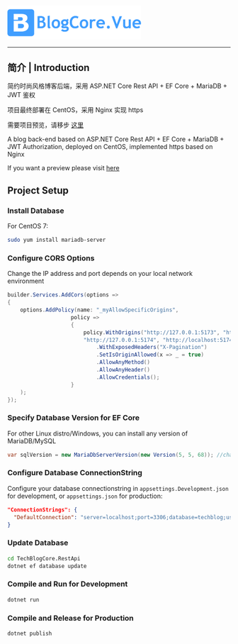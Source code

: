 <img src="https://github.com/LuckyStar04/TechBlogCore.Vue/blob/master/src/assets/logo.png" height="60%" width="60%"/>

----

## 简介 | Introduction

简约时尚风格博客后端，采用 ASP.NET Core Rest API + EF Core + MariaDB + JWT 鉴权

项目最终部署在 CentOS，采用 Nginx 实现 https

需要项目预览，请移步 [这里](https://lhyy2022.xyz/)

A blog back-end based on ASP.NET Core Rest API + EF Core + MariaDB + JWT Authorization, deployed on CentOS, implemented https based on Nginx

If you want a preview please visit [here](https://lhyy2022.xyz/)

## Project Setup

### Install Database

For CentOS 7:

```sh
sudo yum install mariadb-server
```

### Configure CORS Options

Change the IP address and port depends on your local network environment

```cs
builder.Services.AddCors(options =>
{
    options.AddPolicy(name: "_myAllowSpecificOrigins",
                    policy =>
                    {
                        policy.WithOrigins("http://127.0.0.1:5173", "http://localhost:5173",
                        "http://127.0.0.1:5174", "http://localhost:5174", "http://192.168.2.233:5173")
                            .WithExposedHeaders("X-Pagination")
                            .SetIsOriginAllowed(x => _ = true)
                            .AllowAnyMethod()
                            .AllowAnyHeader()
                            .AllowCredentials();
                    }
    );
});
```

### Specify Database Version for EF Core

For other Linux distro/Windows, you can install any version of MariaDB/MySQL

```cs
var sqlVersion = new MariaDbServerVersion(new Version(5, 5, 68)); //change this to your database version
```

### Configure Database ConnectionString

Configure your database connectionstring in `appsettings.Development.json` for development, or `appsettings.json` for production:

```json
"ConnectionStrings": {
  "DefaultConnection": "server=localhost;port=3306;database=techblog;user=root;password=pswd"
}
```

### Update Database

```sh
cd TechBlogCore.RestApi
dotnet ef database update
```

### Compile and Run for Development

```sh
dotnet run
```

### Compile and Release for Production

```sh
dotnet publish
```
